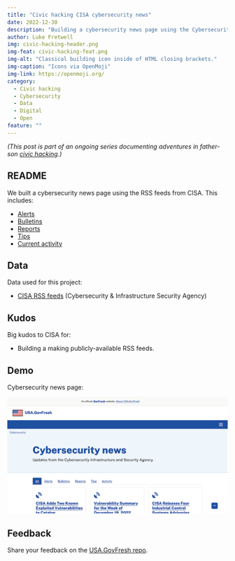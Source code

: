 ```yaml
---
title: "Civic hacking CISA cybersecurity news"
date: 2022-12-30
description: "Building a cybersecurity news page using the Cybersecurity & Infrastructure Security Agency RSS feeds."
author: Luke Fretwell
img: civic-hacking-header.png
img-feat: civic-hacking-feat.png
img-alt: "Classical building icon inside of HTML closing brackets."
img-caption: "Icons via OpenMoji"
img-link: https://openmoji.org/
category:
  - Civic hacking
  - Cybersecurity
  - Data
  - Digital
  - Open
feature: ""
---
```


*(This post is part of an ongoing series documenting adventures in father-son [civic hacking](/civichacking).)*

## README

We built a cybersecurity news page using the RSS feeds from CISA. This includes:

* [Alerts](https://usa.govfresh.com/cybersecurity/news.html#alerts)
* [Bulletins](https://usa.govfresh.com/cybersecurity/news.html#bulletins)
* [Reports](https://usa.govfresh.com/cybersecurity/news.html#analysis-reports)
* [Tips](https://usa.govfresh.com/cybersecurity/news.html#tips)
* [Current activity](https://usa.govfresh.com/cybersecurity/news.html#current-activity)

## Data

Data used for this project:

* [CISA RSS feeds](https://www.cisa.gov/uscert/mailing-lists-and-feeds) (Cybersecurity & Infrastructure Security Agency)

## Kudos

Big kudos to CISA for:

* Building a making publicly-available RSS feeds.

## Demo

Cybersecurity news page:

[![Screenshot of USA.GovFresh cybersecurity news page](/assets/img/posts/cisa-news-usagovfresh.png)](https://usa.govfresh.com/cybersecurity/news.html#all)

## Feedback

Share your feedback on the [USA.GovFresh repo](https://github.com/govfresh/usa/).